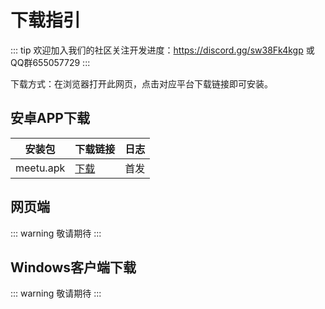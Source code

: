 # 下载指引

::: tip
欢迎加入我们的社区关注开发进度：https://discord.gg/sw38Fk4kgp 或QQ群655057729
:::

下载方式：在浏览器打开此网页，点击对应平台下载链接即可安装。
 
## 安卓APP下载 <Badge type="warning" text="beta" />

| 安装包       | 下载链接                                                 | 日志 |
| ------------ | ------------------------------------------------------ | ---- |
| meetu.apk | [下载](https://pkg.meetu.dev/meetu.apk) | 首发 |


## 网页端

::: warning
敬请期待
:::

## Windows客户端下载

::: warning
敬请期待
:::
